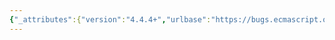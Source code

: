 ```yaml
---
{"_attributes":{"version":"4.4.4+","urlbase":"https://bugs.ecmascript.org/","maintainer":"dherman@mozilla.com"},"bug":{"bug_id":4192,"creation_ts":"2015-03-18 10:38:00 -0700","short_desc":"18.2.6.4 encodeURI, 18.2.6.5 encodeURIComponent, 24.3.2 JSON.stringify: \"an UTF\" -> \"a UTF\"; \"an U+\" -> \"a U+\"","delta_ts":"2015-04-03 12:35:40 -0700","product":"Draft for 6th Edition","component":"editorial issue","version":"Rev 36: March 17, 2015 Release Candidate 3","rep_platform":"All","op_sys":"All","bug_status":"RESOLVED","resolution":"FIXED","priority":"Normal","bug_severity":"normal","everconfirmed":true,"reporter":{"uid":"andrebargull","name":"André Bargull"},"assigned_to":{"uid":"allen","name":"Allen Wirfs-Brock"},"long_desc":[{"commentid":13897,"comment_count":0,"who":{"uid":"andrebargull","name":"André Bargull"},"bug_when":"2015-03-18 10:38:12 -0700","thetext":"18.2.6.4 encodeURI (uri)\n18.2.6.5 encodeURIComponent (uriComponent)\n\nPreamble of 18.2.6.4 and 18.2.6.5:\n  \"an UTF-16 encoded\" -> \"a UTF-16 encoded\"\n\n\n24.3.2 JSON.stringify ( value [ , replacer [ , space ] ] )\n\nNOTE 6\n  \"an U+\" -> \"a U+\" (5x)"},{"commentid":13900,"comment_count":1,"who":{"uid":"allen","name":"Allen Wirfs-Brock"},"bug_when":"2015-03-18 11:34:22 -0700","thetext":"fixed in rev37 editor's draft"},{"commentid":14108,"comment_count":2,"who":{"uid":"allen","name":"Allen Wirfs-Brock"},"bug_when":"2015-04-03 12:35:40 -0700","thetext":"In Rev37"}]}}
---
```

